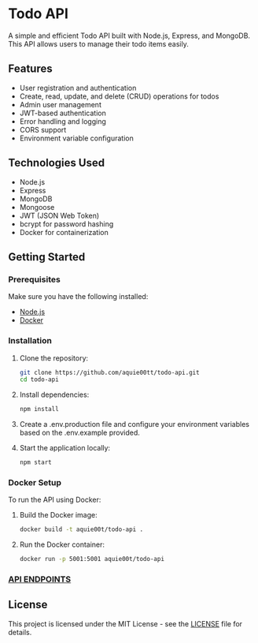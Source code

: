 # Todo API

A simple and efficient Todo API built with Node.js, Express, and MongoDB. This API allows users to manage their todo items easily.

## Features

- User registration and authentication
- Create, read, update, and delete (CRUD) operations for todos
- Admin user management
- JWT-based authentication
- Error handling and logging
- CORS support
- Environment variable configuration

## Technologies Used

- Node.js
- Express
- MongoDB
- Mongoose
- JWT (JSON Web Token)
- bcrypt for password hashing
- Docker for containerization

## Getting Started

### Prerequisites

Make sure you have the following installed:

- [Node.js](https://nodejs.org/)
- [Docker](https://www.docker.com/get-started)

### Installation

1. Clone the repository:

   ```bash
   git clone https://github.com/aquie00tt/todo-api.git
   cd todo-api
   ```

2. Install dependencies:

   ```bash
   npm install
   ```

3. Create a .env.production file and configure your environment variables based on the .env.example provided.
4. Start the application locally:
   ```bash
   npm start
   ```

### Docker Setup

To run the API using Docker:

1. Build the Docker image:
   ```bash
   docker build -t aquie00t/todo-api .
   ```
2. Run the Docker container:
   ```bash
   docker run -p 5001:5001 aquie00t/todo-api
   ```

### [API ENDPOINTS](./docs/API_ENDPOINTS.md)

## License

This project is licensed under the MIT License - see the [LICENSE](./LICENSE) file for details.
